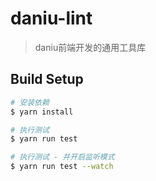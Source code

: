 # daniu-lint

> daniu前端开发的通用工具库

## Build Setup

``` bash
# 安装依赖
$ yarn install

# 执行测试
$ yarn run test

# 执行测试 - 并开启监听模式
$ yarn run test --watch
```
